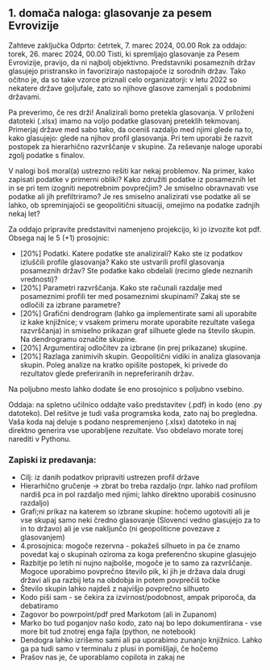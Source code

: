 ## 1. domača naloga: glasovanje za pesem Evrovizije
Zahteve zaključka
Odprto: četrtek, 7. marec 2024, 00.00
Rok za oddajo: torek, 26. marec 2024, 00.00
Tisti, ki spremljajo glasovanje za Pesem Evrovizije, pravijo, da ni najbolj objektivno. Predstavniki posameznih držav glasujejo pristransko in favorizirajo nastopajoče iz sorodnih držav. Tako očitno je, da so take vzorce priznali celo organizatorji: v letu 2022 so nekatere države goljufale, zato so njihove glasove zamenjali s podobnimi državami.

Pa preverimo, če res drži! Analizirali bomo pretekla glasovanja. V priloženi datoteki (.xlsx) imamo na voljo podatke glasovanj preteklih tekmovanj. Primerjaj države med sabo tako, da oceniš razdaljo med njimi glede na to, kako glasujejo: glede na njihov profil glasovanja. Pri tem uporabi že razvit postopek za hierarhično razvrščanje v skupine. Za reševanje naloge uporabi zgolj podatke s finalov.

V nalogi boš moral(a) ustrezno rešiti kar nekaj problemov. Na primer, kako zapisati podatke v primerni obliki? Kako združiti podatke iz posameznih let in se pri tem izogniti nepotrebnim povprečjim? Je smiselno obravnavati vse podatke ali jih prefiltriramo? Je res smiselno analizirati vse podatke ali se lahko, ob spreminjajoči se geopolitični situaciji, omejimo na podatke zadnjih nekaj let?

Za oddajo pripravite predstavitvi namenjeno projekcijo, ki jo izvozite kot pdf. Obsega naj le 5 (+1) prosojnic:

- [20%] Podatki. Katere podatke ste analizirali? Kako ste iz podatkov izluščili profile glasovanja? Kako ste ustvarili profil glasovanja posameznih držav? Ste podatke kako obdelali (recimo glede neznanih vrednosti)?
- [20%] Parametri razvrščanja. Kako ste računali razdalje med posameznimi profili ter med posameznimi skupinami? Zakaj ste se odločili za izbrane parametre?
- [20%] Grafični dendrogram (lahko ga implementirate sami ali uporabite iz kake knjižnice; v vsakem primeru morate uporabite rezultate vašega razvrščanja) in smiselno prikazan graf silhuete glede na število skupin. Na dendrogramu označite skupine.
- [20%] Argumentiraj odločitev za izbrane (in prej prikazane) skupine.
- [20%] Razlaga zanimivih skupin. Geopolitični vidiki in analiza glasovanja skupin. Poleg analize na kratko opišite postopek, ki privede do rezultatov glede preferiranih in nepreferiranih držav.

Na poljubno mesto lahko dodate še eno prosojnico s poljubno vsebino.

Oddaja: na spletno učilnico oddajte vašo predstavitev (.pdf) in kodo (eno .py datoteko). Del rešitve je tudi vaša programska koda, zato naj bo pregledna. Vaša koda naj deluje s podano nespremenjeno (.xlsx) datoteko in naj direktno generira vse uporabljene rezultate. Vso obdelavo morate torej narediti v Pythonu.

### Zapiski iz predavanja:
- Cilj: iz danih podatkov pripraviti ustrezen profil države
- Hierarhično gručenje -> zbrat bo treba razdaljo (npr. lahko nad profilom nardiš pca in pol razdaljo med njimi; lahko direktno uporabiš cosinusno razdaljo)
- Grafi;ni prikaz na katerem so izbrane skupine: hočemo ugotoviti ali je vse skupaj samo neki čredno glasovanje (Slovenci vedno glasujejo za to in to državo) ali je vse nakljunčo (ni geopoliticne povezave z glasovanjem)
- 4.prosojnica: mogoče rezervna - pokažeš silhueto in pa če znamo povedat kaj o skupinah oziroma za koga preferenčno skupine glasujejo
- Razbitje po letih ni nujno najbolše, mogoče je to samo za razvrščanje. Mogoce uporabimo povprečno število pik, ki jih je država dala drugi državi ali pa razbij leta na obdobja in potem povprečiš točke
- Število skupin lahko najdeš z najvišjo povprečno silhueto
- Kodo piši sam - se čekira za izvirnost/podobnost, ampak priporoča, da debatiramo
- Zagovor bo powrpoint/pdf pred Markotom (ali in  Zupanom)
- Marko bo tud poganjov našo kodo, zato naj bo lepo dokumentirana - vse more bit tud znotrej enga fajla (python, ne notebook)
- Dendogra lahko izrišemo sami ali pa uporabimo zunanjo knjižnico. Lahko ga pa tudi samo v terminalu z plusi in pomišljaji, če hočemo
- Prašov nas je, če uporablamo copilota in zakaj ne